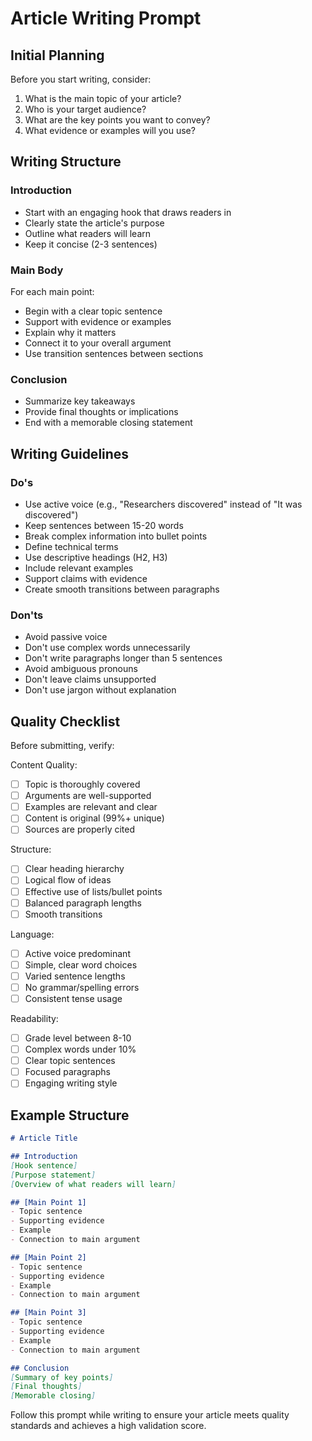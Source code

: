 # Article Writing Prompt

## Initial Planning

Before you start writing, consider:
1. What is the main topic of your article?
2. Who is your target audience?
3. What are the key points you want to convey?
4. What evidence or examples will you use?

## Writing Structure

### Introduction
- Start with an engaging hook that draws readers in
- Clearly state the article's purpose
- Outline what readers will learn
- Keep it concise (2-3 sentences)

### Main Body
For each main point:
- Begin with a clear topic sentence
- Support with evidence or examples
- Explain why it matters
- Connect it to your overall argument
- Use transition sentences between sections

### Conclusion
- Summarize key takeaways
- Provide final thoughts or implications
- End with a memorable closing statement

## Writing Guidelines

### Do's
- Use active voice (e.g., "Researchers discovered" instead of "It was discovered")
- Keep sentences between 15-20 words
- Break complex information into bullet points
- Define technical terms
- Use descriptive headings (H2, H3)
- Include relevant examples
- Support claims with evidence
- Create smooth transitions between paragraphs

### Don'ts
- Avoid passive voice
- Don't use complex words unnecessarily
- Don't write paragraphs longer than 5 sentences
- Avoid ambiguous pronouns
- Don't leave claims unsupported
- Don't use jargon without explanation

## Quality Checklist

Before submitting, verify:

Content Quality:
- [ ] Topic is thoroughly covered
- [ ] Arguments are well-supported
- [ ] Examples are relevant and clear
- [ ] Content is original (99%+ unique)
- [ ] Sources are properly cited

Structure:
- [ ] Clear heading hierarchy
- [ ] Logical flow of ideas
- [ ] Effective use of lists/bullet points
- [ ] Balanced paragraph lengths
- [ ] Smooth transitions

Language:
- [ ] Active voice predominant
- [ ] Simple, clear word choices
- [ ] Varied sentence lengths
- [ ] No grammar/spelling errors
- [ ] Consistent tense usage

Readability:
- [ ] Grade level between 8-10
- [ ] Complex words under 10%
- [ ] Clear topic sentences
- [ ] Focused paragraphs
- [ ] Engaging writing style

## Example Structure

```markdown
# Article Title

## Introduction
[Hook sentence]
[Purpose statement]
[Overview of what readers will learn]

## [Main Point 1]
- Topic sentence
- Supporting evidence
- Example
- Connection to main argument

## [Main Point 2]
- Topic sentence
- Supporting evidence
- Example
- Connection to main argument

## [Main Point 3]
- Topic sentence
- Supporting evidence
- Example
- Connection to main argument

## Conclusion
[Summary of key points]
[Final thoughts]
[Memorable closing]
```

Follow this prompt while writing to ensure your article meets quality standards and achieves a high validation score.
